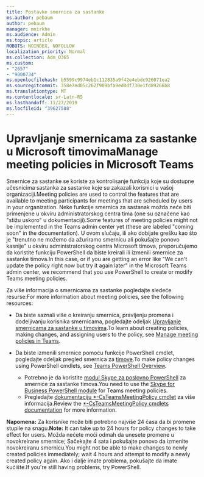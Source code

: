 ```yaml
---
title: Postavke smernica za sastanke
ms.author: pebaum
author: pebaum
manager: mnirkhe
ms.audience: Admin
ms.topic: article
ROBOTS: NOINDEX, NOFOLLOW
localization_priority: Normal
ms.collection: Adm_O365
ms.custom:
- "2657"
- "9000734"
ms.openlocfilehash: b5599c9974eb1c112835a9f42e4ebdc926071ea2
ms.sourcegitcommit: 358e7ed05c262f909bfa9ed0df730e1fd89266b8
ms.translationtype: MT
ms.contentlocale: sr-Latn-RS
ms.lasthandoff: 11/27/2019
ms.locfileid: "39627588"
---
```

# <a name="manage-meeting-policies-in-microsoft-teams"></a><span data-ttu-id="1db0d-102">Upravljanje smernicama za sastanke u Microsoft timovima</span><span class="sxs-lookup"><span data-stu-id="1db0d-102">Manage meeting policies in Microsoft Teams</span></span>

<span data-ttu-id="1db0d-103">Smernice za sastanke se koriste za kontrolisanje funkcija koje su dostupne učesnicima sastanka za sastanke koje su zakazali korisnici u vašoj organizaciji.</span><span class="sxs-lookup"><span data-stu-id="1db0d-103">Meeting policies are used to control the features that are available to meeting participants for meetings that are scheduled by users in your organization.</span></span> <span data-ttu-id="1db0d-104">Neke funkcije smernica za sastanak možda neće biti primenjene u okviru administratorskog centra tima (one su označene kao "stižu uskoro" u dokumentaciji).</span><span class="sxs-lookup"><span data-stu-id="1db0d-104">Some features of meeting policies might not be implemented in the Teams admin center yet (these are labeled "coming soon" in the documentation).</span></span> <span data-ttu-id="1db0d-105">U ovom slučaju, ili ako dobijate grešku kao što je "trenutno ne možemo da ažuriramo smernicu ali pokušajte ponovo kasnije" u okviru administratorskog centra Microsoft timova, preporučujemo da koristite funkciju PowerShell da biste kreirali ili izmenili smernice za sastanke timova.</span><span class="sxs-lookup"><span data-stu-id="1db0d-105">In this case, or if you are getting an error like "We can't update the policy right now but try it again later" in the Microsoft Teams admin center, we recommend that you use PowerShell to create or modify Teams meeting policies.</span></span> 

<span data-ttu-id="1db0d-106">Za više informacija o smernicama za sastanke pogledajte sledeće resurse:</span><span class="sxs-lookup"><span data-stu-id="1db0d-106">For more information about meeting policies, see the following resources:</span></span>

- <span data-ttu-id="1db0d-107">Da biste saznali više o kreiranju smernica, pravljenju promena i dodeljivanju korisnika smernicama, pogledajte odeljak [Upravljanje smernicama za sastanke u timovima](https://docs.microsoft.com/microsoftteams/meeting-policies-in-teams).</span><span class="sxs-lookup"><span data-stu-id="1db0d-107">To learn about creating policies, making changes, and assigning users to the policy, see [Manage meeting policies in Teams](https://docs.microsoft.com/microsoftteams/meeting-policies-in-teams).</span></span>

- <span data-ttu-id="1db0d-108">Da biste izmenili smernice pomoću funkcije PowerShell cmdlet, pogledajte odeljak pregled smernica za [timove](https://docs.microsoft.com/microsoftteams/teams-powershell-overview).</span><span class="sxs-lookup"><span data-stu-id="1db0d-108">To make policy changes using PowerShell cmdlets, see [Teams PowerShell Overview](https://docs.microsoft.com/microsoftteams/teams-powershell-overview).</span></span> 
    - <span data-ttu-id="1db0d-109">Potrebno je da koristite [modul Skype za poslovno PowerShell](https://www.microsoft.com/download/details.aspx?id=39366) za smernice za sastanke timova.</span><span class="sxs-lookup"><span data-stu-id="1db0d-109">You need to use the [Skype for Business PowerShell module](https://www.microsoft.com/download/details.aspx?id=39366) for Teams meeting policies.</span></span> 
    - <span data-ttu-id="1db0d-110">Pregledajte [dokumentaciju \*-CsTeamsMeetingPolicy cmdlet](https://docs.microsoft.com/search/?search=CsTeamsMeetingPolicy&view=skype-ps) za više informacija.</span><span class="sxs-lookup"><span data-stu-id="1db0d-110">Review the [\*-CsTeamsMeetingPolicy cmdlets documentation](https://docs.microsoft.com/search/?search=CsTeamsMeetingPolicy&view=skype-ps) for more information.</span></span>

<span data-ttu-id="1db0d-111">**Napomena:** Za korisnike može biti potrebno najviše 24 časa da bi promene stupile na snagu.</span><span class="sxs-lookup"><span data-stu-id="1db0d-111">**Note:** It can take up to 24 hours for policy changes to take effect for users.</span></span> <span data-ttu-id="1db0d-112">Možda nećete moći odmah da unesete promene u novokreirane smernice; Sačekajte 4 sata i pokušajte ponovo da izmenite novokreiranu smernicu.</span><span class="sxs-lookup"><span data-stu-id="1db0d-112">You might not be able to make changes to newly created policies immediately; wait 4 hours and attempt to modify a newly created policy again.</span></span> <span data-ttu-id="1db0d-113">Ako i dalje imate problema, pokušajte da imate kućište.</span><span class="sxs-lookup"><span data-stu-id="1db0d-113">If you're still having problems, try PowerShell.</span></span>  